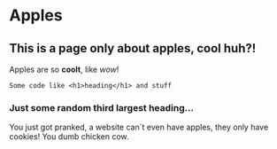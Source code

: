 # Apples

## This is a page only about apples, cool huh?!

Apples are so **coolt**, like _wow_!

`Some code like <h1>heading</h1> and stuff` 

### Just some random third largest heading...

You just got pranked, a website can´t even have apples, they only have cookies! You dumb chicken cow.